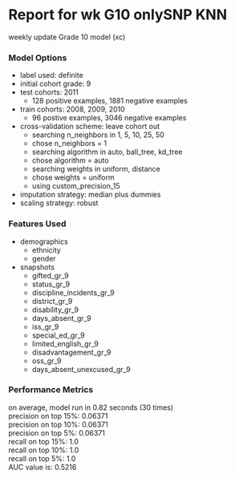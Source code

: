 # Report for wk G10 onlySNP KNN
weekly update Grade 10 model (xc)

### Model Options
* label used: definite
* initial cohort grade: 9
* test cohorts: 2011
	 * 128 positive examples, 1881 negative examples
* train cohorts: 2008, 2009, 2010
	 * 96 postive examples, 3046 negative examples
* cross-validation scheme: leave cohort out
	 * searching n_neighbors in 1, 5, 10, 25, 50
	 * chose n_neighbors = 1
	 * searching algorithm in auto, ball_tree, kd_tree
	 * chose algorithm = auto
	 * searching weights in uniform, distance
	 * chose weights = uniform
	 * using custom_precision_15
* imputation strategy: median plus dummies
* scaling strategy: robust

### Features Used
* demographics
	 * ethnicity
	 * gender
* snapshots
	 * gifted_gr_9
	 * status_gr_9
	 * discipline_incidents_gr_9
	 * district_gr_9
	 * disability_gr_9
	 * days_absent_gr_9
	 * iss_gr_9
	 * special_ed_gr_9
	 * limited_english_gr_9
	 * disadvantagement_gr_9
	 * oss_gr_9
	 * days_absent_unexcused_gr_9

### Performance Metrics
on average, model run in 0.82 seconds (30 times) <br/>precision on top 15%: 0.06371 <br/>precision on top 10%: 0.06371 <br/>precision on top 5%: 0.06371 <br/>recall on top 15%: 1.0 <br/>recall on top 10%: 1.0 <br/>recall on top 5%: 1.0 <br/>AUC value is: 0.5216 <br/>